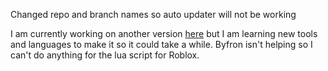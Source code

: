 Changed repo and branch names so auto updater will not be working

I am currently working on another version [here](https://github.com/keplerHaloxx/RBX-Chess-Engine) but I am learning new tools and languages to make it so it could take a while. Byfron isn't helping so I can't do anything for the lua script for Roblox.
